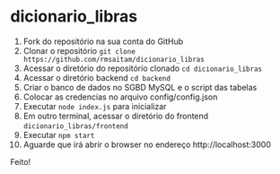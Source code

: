 # dicionario_libras

1. Fork do repositório na sua conta do GitHub
2. Clonar o repositório ```git clone https://github.com/rmsaitam/dicionario_libras```
3. Acessar o diretório do repositório clonado ```cd dicionario_libras```
4. Acessar o diretório backend ```cd backend```
5. Criar o banco de dados no SGBD MySQL e o script das tabelas
6. Colocar as credencias no arquivo config/config.json
7. Executar ```node index.js``` para inicializar
8. Em outro terminal, acessar o diretório do frontend ```dicionario_libras/frontend```
9. Executar ```npm start```
10. Aguarde que irá abrir o browser no endereço http://localhost:3000 

Feito!
